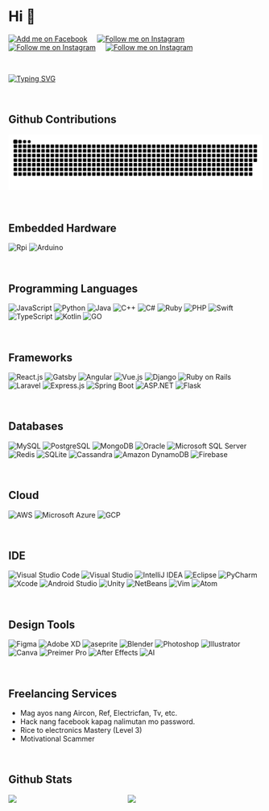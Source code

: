 # Hi 👋 

<!-- Social Badges https://github.com/alexandresanlim/Badges4-README.md-Profile -->
<p>
    <a href="https://www.facebook.com/JvMapote/"><img title="Add me on Facebook" src="https://img.shields.io/badge/Facebook-1877F2?style=for-the-badge&logo=facebook&logoColor=white" /></a>
    &#8287;&#8287;&#8287;
    <a href="https://www.instagram.com/jvmapote/"><img title="Follow me on Instagram" src="https://img.shields.io/badge/Instagram-E4405F?style=for-the-badge&logo=instagram&logoColor=white" /></a>
    &#8287;&#8287;&#8287;
    <a href="#"><img title="Follow me on Instagram" src="https://img.shields.io/badge/LinkedIn-0077B5?style=for-the-badge&logo=linkedin&logoColor=white" /></a>
    &#8287;&#8287;&#8287;
    <a href="mailto:mapotej@acm.org"><img title="Follow me on Instagram" src="https://img.shields.io/badge/Gmail-D14836?style=for-the-badge&logo=gmail&logoColor=white" /></a>
</p>

<p>&nbsp;</p>

<!-- Read ME Typing effect https://readme-typing-svg.herokuapp.com/demo/ -->
[![Typing SVG](https://readme-typing-svg.herokuapp.com?color=2196F3&size=22&width=650&lines=%7B%22name%22%3A+%22Jayvee+Navarro+Mapote%22%7D;%7B%22description%22%3A+%22Full-stack+Developer%22%7D;%7B%22Studying%22%3A+%22Computerj%40Engineering%22%7D)](https://git.io/typing-svg)

<p>&nbsp;</p>

## Github Contributions
![snake gif](https://github.com/JvMapote/JvMapote/blob/output/github-contribution-grid-snake.svg)

<p>&nbsp;</p>

## Embedded Hardware

![Rpi](https://img.shields.io/badge/Raspberry%20Pi-A22846.svg?style=for-the-badge&logo=Raspberry-Pi&logoColor=white)
![Arduino](https://img.shields.io/badge/Arduino-00979D.svg?style=for-the-badge&logo=Arduino&logoColor=white)
<!-- + - ![]()+ -->

<p>&nbsp;</p>

## Programming Languages

![JavaScript](https://img.shields.io/badge/JavaScript-F7DF1E.svg?style=for-the-badge&logo=JavaScript&logoColor=F7DF1E)
![Python](https://img.shields.io/badge/Python-FFD43B?style=for-the-badge&logo=python&logoColor=darkgree)
![Java](https://img.shields.io/badge/Java-ED8B00?style=for-the-badge&logo=java&logoColor=white)
![C++](https://img.shields.io/badge/C++-00599C.svg?style=for-the-badge&logo=C++&logoColor=white)
![C#](https://img.shields.io/badge/C%23-239120?style=for-the-badge&logo=c-sharp&logoColor=white)
![Ruby](https://img.shields.io/badge/Ruby-CC342D.svg?style=for-the-badge&logo=Ruby&logoColor=white)
![PHP](https://img.shields.io/badge/PHP-777BB4.svg?style=for-the-badge&logo=PHP&logoColor=white)
![Swift](https://img.shields.io/badge/Swift-F05138.svg?style=for-the-badge&logo=Swift&logoColor=white)
![TypeScript](https://img.shields.io/badge/TypeScript-3178C6.svg?style=for-the-badge&logo=TypeScript&logoColor=white)
![Kotlin](https://img.shields.io/badge/Kotlin-7F52FF.svg?style=for-the-badge&logo=Kotlin&logoColor=white)
![GO](https://img.shields.io/badge/Go-00ADD8.svg?style=for-the-badge&logo=Go&logoColor=white)

<p>&nbsp;</p>

## Frameworks

![React.js](https://img.shields.io/badge/React-61DAFB.svg?style=for-the-badge&logo=React&logoColor=black)
![Gatsby](https://img.shields.io/badge/Gatsby-663399.svg?style=for-the-badge&logo=Gatsby&logoColor=white)
![Angular](https://img.shields.io/badge/Angular-DD0031.svg?style=for-the-badge&logo=Angular&logoColor=white)
![Vue.js](https://img.shields.io/badge/Vue.js-4FC08D.svg?style=for-the-badge&logo=vuedotjs&logoColor=white)
![Django](https://img.shields.io/badge/Django-092E20.svg?style=for-the-badge&logo=Django&logoColor=white)
![Ruby on Rails](https://img.shields.io/badge/Ruby%20on%20Rails-CC0000.svg?style=for-the-badge&logo=Ruby-on-Rails&logoColor=white)
![Laravel](https://img.shields.io/badge/Laravel-FF2D20.svg?style=for-the-badge&logo=Laravel&logoColor=white)
![Express.js](https://img.shields.io/badge/Express-000000.svg?style=for-the-badge&logo=Express&logoColor=white)
![Spring Boot](https://img.shields.io/badge/Spring%20Boot-6DB33F.svg?style=for-the-badge&logo=Spring-Boot&logoColor=white)
![ASP.NET](https://img.shields.io/badge/.NET-512BD4.svg?style=for-the-badge&logo=dotnet&logoColor=white)
![Flask](https://img.shields.io/badge/Flask-000000.svg?style=for-the-badge&logo=Flask&logoColor=white)

<p>&nbsp;</p>

## Databases

![MySQL](https://img.shields.io/badge/MySQL-4479A1.svg?style=for-the-badge&logo=MySQL&logoColor=white)
![PostgreSQL](https://img.shields.io/badge/PostgreSQL-4169E1.svg?style=for-the-badge&logo=PostgreSQL&logoColor=white)
![MongoDB](https://img.shields.io/badge/MongoDB-47A248.svg?style=for-the-badge&logo=MongoDB&logoColor=white)
![Oracle](https://img.shields.io/badge/Oracle-F80000.svg?style=for-the-badge&logo=Oracle&logoColor=white)
![Microsoft SQL Server](https://img.shields.io/badge/Microsoft%20SQL%20Server-CC2927.svg?style=for-the-badge&logo=Microsoft-SQL-Server&logoColor=white)
![Redis](https://img.shields.io/badge/Redis-DC382D.svg?style=for-the-badge&logo=Redis&logoColor=white)
![SQLite](https://img.shields.io/badge/SQLite-003B57.svg?style=for-the-badge&logo=SQLite&logoColor=white)
![Cassandra](https://img.shields.io/badge/Apache%20Cassandra-1287B1.svg?style=for-the-badge&logo=Apache-Cassandra&logoColor=white)
![Amazon DynamoDB](https://img.shields.io/badge/Amazon%20DynamoDB-4053D6.svg?style=for-the-badge&logo=Amazon-DynamoDB&logoColor=white)
![Firebase](https://img.shields.io/badge/Firebase-FFCA28.svg?style=for-the-badge&logo=Firebase&logoColor=black)


<p>&nbsp;</p>

## Cloud

![AWS](https://img.shields.io/badge/Amazon%20AWS-232F3E.svg?style=for-the-badge&logo=Amazon-AWS&logoColor=white)
![Microsoft Azure](https://img.shields.io/badge/Microsoft%20Azure-0078D4.svg?style=for-the-badge&logo=Microsoft-Azure&logoColor=white)
![GCP](https://img.shields.io/badge/Google%20Cloud-4285F4.svg?style=for-the-badge&logo=Google-Cloud&logoColor=white)

<p>&nbsp;</p>

## IDE 

![Visual Studio Code](https://img.shields.io/badge/Visual%20Studio%20Code-007ACC.svg?style=for-the-badge&logo=Visual-Studio-Code&logoColor=white)
![Visual Studio](https://img.shields.io/badge/Visual%20Studio-5C2D91.svg?style=for-the-badge&logo=Visual-Studio&logoColor=white)
![IntelliJ IDEA](https://img.shields.io/badge/IntelliJ%20IDEA-000000.svg?style=for-the-badge&logo=IntelliJ-IDEA&logoColor=white)
![Eclipse](https://img.shields.io/badge/Eclipse%20IDE-2C2255.svg?style=for-the-badge&logo=Eclipse-IDE&logoColor=white)
![PyCharm](https://img.shields.io/badge/PyCharm-000000.svg?style=for-the-badge&logo=PyCharm&logoColor=white)
![Xcode](https://img.shields.io/badge/Xcode-147EFB.svg?style=for-the-badge&logo=Xcode&logoColor=white)
![Android Studio](https://img.shields.io/badge/Android%20Studio-3DDC84.svg?style=for-the-badge&logo=Android-Studio&logoColor=white)
![Unity](https://img.shields.io/badge/Unity-FFFFFF.svg?style=for-the-badge&logo=Unity&logoColor=black)
![NetBeans](https://img.shields.io/badge/Apache%20NetBeans%20IDE-1B6AC6.svg?style=for-the-badge&logo=Apache-NetBeans-IDE&logoColor=white)
![Vim](https://img.shields.io/badge/Vim-019733.svg?style=for-the-badge&logo=Vim&logoColor=white)
![Atom](https://img.shields.io/badge/Atom-66595C.svg?style=for-the-badge&logo=Atom&logoColor=white)

<p>&nbsp;</p>

## Design Tools 

![Figma](https://img.shields.io/badge/Figma-F24E1E.svg?style=for-the-badge&logo=Figma&logoColor=white)
![Adobe XD](https://img.shields.io/badge/Adobe%20XD-FF61F6.svg?style=for-the-badge&logo=Adobe-XD&logoColor=white)
![aseprite](https://img.shields.io/badge/Aseprite-7D929E.svg?style=for-the-badge&logo=Aseprite&logoColor=white)
![Blender](https://img.shields.io/badge/Blender-F5792A.svg?style=for-the-badge&logo=Blender&logoColor=white)
![Photoshop](https://img.shields.io/badge/Adobe%20Photoshop-31A8FF.svg?style=for-the-badge&logo=Adobe-Photoshop&logoColor=white)
![Illustrator](https://img.shields.io/badge/Adobe%20Illustrator-FF9A00.svg?style=for-the-badge&logo=Adobe-Illustrator&logoColor=white)
![Canva](https://img.shields.io/badge/Canva-00C4CC.svg?style=for-the-badge&logo=Canva&logoColor=white)
![Preimer Pro](https://img.shields.io/badge/Adobe%20Premiere%20Pro-9999FF.svg?style=for-the-badge&logo=Adobe-Premiere-Pro&logoColor=white)
![After Effects](https://img.shields.io/badge/Adobe%20After%20Effects-9999FF.svg?style=for-the-badge&logo=Adobe-After-Effects&logoColor=white)
![AI](https://img.shields.io/badge/Adobe%20Illustrator-FF9A00.svg?style=for-the-badge&logo=Adobe-Illustrator&logoColor=white)


<p>&nbsp;</p>

## Freelancing Services

- Mag ayos nang Aircon, Ref, Electricfan, Tv, etc.
- Hack nang facebook kapag nalimutan mo password.
- Rice to electronics Mastery (Level 3)
- Motivational Scammer

<p>&nbsp;</p>

## Github Stats <!-- https://github.com/DenverCoder1/github-readme-streak-stats -->

<img align="left" width="47%" src = "https://github-readme-stats.vercel.app/api?username=JvMapote&theme=onedark&show_icons=true" /><img align="left" width="47%" src = "https://github-readme-stats.vercel.app/api/top-langs/?username=JvMapote&layout=compact&theme=onedark&show" />

<p>&nbsp;</p>




